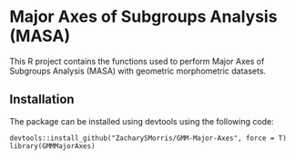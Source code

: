 # Major Axes of Subgroups Analysis (MASA)
This R project contains the functions used to perform Major Axes of Subgroups Analysis (MASA) with geometric morphometric datasets.


## Installation
The package can be installed using devtools using the following code:
```
devtools::install_github("ZacharySMorris/GMM-Major-Axes", force = T)
library(GMMMajorAxes)
```

